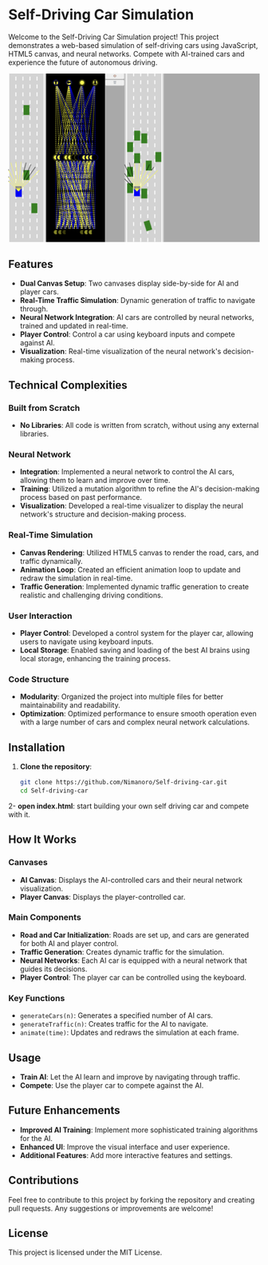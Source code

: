 # Self-Driving Car Simulation

Welcome to the Self-Driving Car Simulation project! This project demonstrates a web-based simulation of self-driving cars using JavaScript, HTML5 canvas, and neural networks. Compete with AI-trained cars and experience the future of autonomous driving.

![Self-Driving Car Simulation](./self-drive.png)

## Features

- **Dual Canvas Setup**: Two canvases display side-by-side for AI and player cars.
- **Real-Time Traffic Simulation**: Dynamic generation of traffic to navigate through.
- **Neural Network Integration**: AI cars are controlled by neural networks, trained and updated in real-time.
- **Player Control**: Control a car using keyboard inputs and compete against AI.
- **Visualization**: Real-time visualization of the neural network's decision-making process.

## Technical Complexities

### Built from Scratch
- **No Libraries**: All code is written from scratch, without using any external libraries.

### Neural Network
- **Integration**: Implemented a neural network to control the AI cars, allowing them to learn and improve over time.
- **Training**: Utilized a mutation algorithm to refine the AI's decision-making process based on past performance.
- **Visualization**: Developed a real-time visualizer to display the neural network's structure and decision-making process.

### Real-Time Simulation
- **Canvas Rendering**: Utilized HTML5 canvas to render the road, cars, and traffic dynamically.
- **Animation Loop**: Created an efficient animation loop to update and redraw the simulation in real-time.
- **Traffic Generation**: Implemented dynamic traffic generation to create realistic and challenging driving conditions.

### User Interaction
- **Player Control**: Developed a control system for the player car, allowing users to navigate using keyboard inputs.
- **Local Storage**: Enabled saving and loading of the best AI brains using local storage, enhancing the training process.

### Code Structure
- **Modularity**: Organized the project into multiple files for better maintainability and readability.
- **Optimization**: Optimized performance to ensure smooth operation even with a large number of cars and complex neural network calculations.

## Installation

1. **Clone the repository**:
   ```sh
   git clone https://github.com/Nimanoro/Self-driving-car.git
   cd Self-driving-car

2- **open index.html**:
   start building your own self driving car and compete with it.


## How It Works

### Canvases

- **AI Canvas**: Displays the AI-controlled cars and their neural network visualization.
- **Player Canvas**: Displays the player-controlled car.

### Main Components

- **Road and Car Initialization**: Roads are set up, and cars are generated for both AI and player control.
- **Traffic Generation**: Creates dynamic traffic for the simulation.
- **Neural Networks**: Each AI car is equipped with a neural network that guides its decisions.
- **Player Control**: The player car can be controlled using the keyboard.

### Key Functions

- `generateCars(n)`: Generates a specified number of AI cars.
- `generateTraffic(n)`: Creates traffic for the AI to navigate.
- `animate(time)`: Updates and redraws the simulation at each frame.

## Usage

- **Train AI**: Let the AI learn and improve by navigating through traffic.
- **Compete**: Use the player car to compete against the AI.

## Future Enhancements

- **Improved AI Training**: Implement more sophisticated training algorithms for the AI.
- **Enhanced UI**: Improve the visual interface and user experience.
- **Additional Features**: Add more interactive features and settings.

## Contributions

Feel free to contribute to this project by forking the repository and creating pull requests. Any suggestions or improvements are welcome!

## License

This project is licensed under the MIT License.



